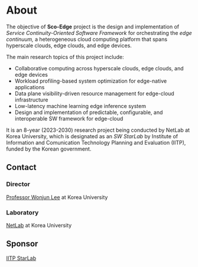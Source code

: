 # About

The objective of **Sco-Edge** project is the design and implementation of *Service Continuity-Oriented Software Framework* for orchestrating the *edge continuum,* a heterogeneous cloud computing platform that spans hyperscale clouds, edge clouds, and edge devices.

The main research topics of this project include:

* Collaborative computing across hyperscale clouds, edge clouds, and edge devices
* Workload profiling-based system optimization for edge-native applications
* Data plane visibility-driven resource management for edge-cloud infrastructure
* Low-latency machine learning edge inference system
* Design and implementation of predictable, configurable, and interoperable SW framework for edge-cloud

It is an 8-year (2023-2030) research project being conducted by NetLab at Korea University, which is designated as an *SW StarLab* by Institute of Information and Comunication Technology Planning and Evaluation (IITP), funded by the Korean government.

## Contact

### Director

[Professor Wonjun Lee](https://netlab.korea.ac.kr/wlee/) at Korea University

### Laboratory

[NetLab](https://netlab.korea.ac.kr) at Korea University

## Sponsor

[IITP StarLab](http://www.swstarlab.kr/)